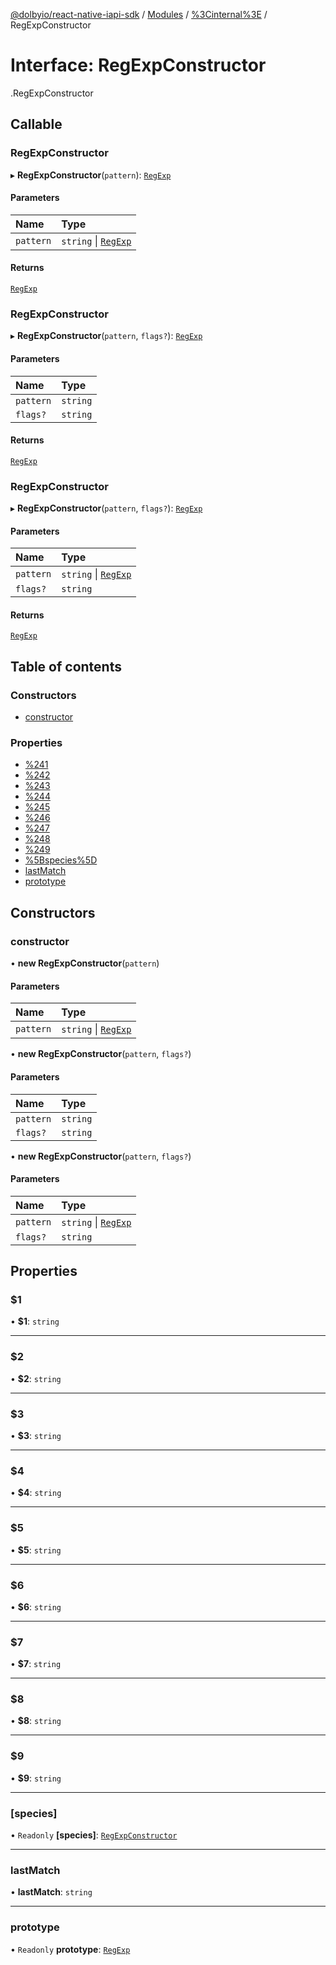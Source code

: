 [@dolbyio/react-native-iapi-sdk](../README.md) / [Modules](../modules.md) / [%3Cinternal%3E](../modules/_internal_.md) / RegExpConstructor

# Interface: RegExpConstructor

[<internal>](../modules/_internal_.md).RegExpConstructor

## Callable

### RegExpConstructor

▸ **RegExpConstructor**(`pattern`): [`RegExp`](../modules/_internal_.md#regexp)

#### Parameters

| Name | Type |
| :------ | :------ |
| `pattern` | `string` \| [`RegExp`](../modules/_internal_.md#regexp) |

#### Returns

[`RegExp`](../modules/_internal_.md#regexp)

### RegExpConstructor

▸ **RegExpConstructor**(`pattern`, `flags?`): [`RegExp`](../modules/_internal_.md#regexp)

#### Parameters

| Name | Type |
| :------ | :------ |
| `pattern` | `string` |
| `flags?` | `string` |

#### Returns

[`RegExp`](../modules/_internal_.md#regexp)

### RegExpConstructor

▸ **RegExpConstructor**(`pattern`, `flags?`): [`RegExp`](../modules/_internal_.md#regexp)

#### Parameters

| Name | Type |
| :------ | :------ |
| `pattern` | `string` \| [`RegExp`](../modules/_internal_.md#regexp) |
| `flags?` | `string` |

#### Returns

[`RegExp`](../modules/_internal_.md#regexp)

## Table of contents

### Constructors

- [constructor](_internal_.RegExpConstructor.md#constructor)

### Properties

- [%241](_internal_.RegExpConstructor.md#$1)
- [%242](_internal_.RegExpConstructor.md#$2)
- [%243](_internal_.RegExpConstructor.md#$3)
- [%244](_internal_.RegExpConstructor.md#$4)
- [%245](_internal_.RegExpConstructor.md#$5)
- [%246](_internal_.RegExpConstructor.md#$6)
- [%247](_internal_.RegExpConstructor.md#$7)
- [%248](_internal_.RegExpConstructor.md#$8)
- [%249](_internal_.RegExpConstructor.md#$9)
- [%5Bspecies%5D](_internal_.RegExpConstructor.md#[species])
- [lastMatch](_internal_.RegExpConstructor.md#lastmatch)
- [prototype](_internal_.RegExpConstructor.md#prototype)

## Constructors

### constructor

• **new RegExpConstructor**(`pattern`)

#### Parameters

| Name | Type |
| :------ | :------ |
| `pattern` | `string` \| [`RegExp`](../modules/_internal_.md#regexp) |

• **new RegExpConstructor**(`pattern`, `flags?`)

#### Parameters

| Name | Type |
| :------ | :------ |
| `pattern` | `string` |
| `flags?` | `string` |

• **new RegExpConstructor**(`pattern`, `flags?`)

#### Parameters

| Name | Type |
| :------ | :------ |
| `pattern` | `string` \| [`RegExp`](../modules/_internal_.md#regexp) |
| `flags?` | `string` |

## Properties

### $1

• **$1**: `string`

___

### $2

• **$2**: `string`

___

### $3

• **$3**: `string`

___

### $4

• **$4**: `string`

___

### $5

• **$5**: `string`

___

### $6

• **$6**: `string`

___

### $7

• **$7**: `string`

___

### $8

• **$8**: `string`

___

### $9

• **$9**: `string`

___

### [species]

• `Readonly` **[species]**: [`RegExpConstructor`](_internal_.RegExpConstructor.md)

___

### lastMatch

• **lastMatch**: `string`

___

### prototype

• `Readonly` **prototype**: [`RegExp`](../modules/_internal_.md#regexp)

